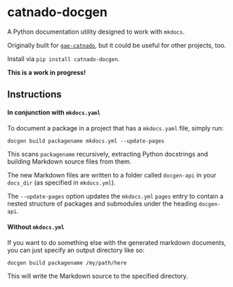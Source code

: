 # catnado-docgen

A Python documentation utility designed to work with `mkdocs`.

Originally built for [`gae-catnado`](https://www.github.com/tylertrussell/gae-catnado),
but it could be useful for other projects, too.

Install via `pip install catnado-docgen`.

**This is a work in progress!**

## Instructions


#### In conjunction with `mkdocs.yaml`

To document a package in a project that has a `mkdocs.yaml` file, simply run:
```
docgen build packagename mkdocs.yml --update-pages
```

This scans `packagename` recursively, extracting Python docstrings and building
Markdown source files from them.

The new Markdown files are written to a folder called `docgen-api` in your 
`docs_dir` (as specified in `mkdocs.yml`).

The `--update-pages` option updates the `mkdocs.yml` `pages` entry to contain a 
nested structure of packages and submodules under the heading `docgen-api`.


#### Without `mkdocs.yml`

If you want to do something else with the generated markdown documents, you can
just specify an output directory like so:

`docgen build packagename /my/path/here`

This will write the Markdown source to the specified directory.
